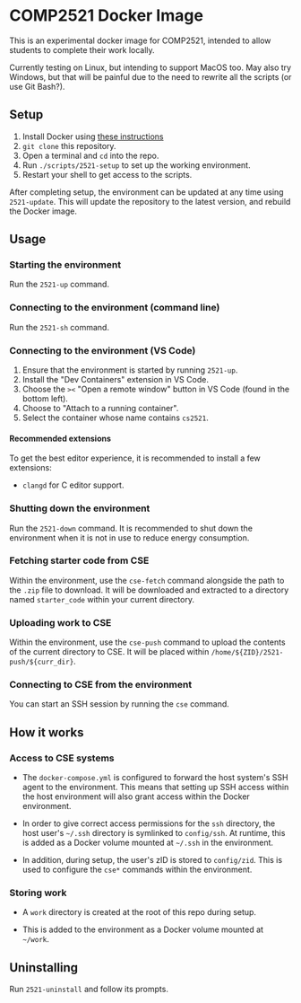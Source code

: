 # COMP2521 Docker Image

This is an experimental docker image for COMP2521, intended to allow students
to complete their work locally.

Currently testing on Linux, but intending to support MacOS too. May also try
Windows, but that will be painful due to the need to rewrite all the scripts
(or use Git Bash?).

## Setup

1. Install Docker using [these instructions](https://docs.docker.com/get-docker/)
2. `git clone` this repository.
3. Open a terminal and `cd` into the repo.
4. Run `./scripts/2521-setup` to set up the working environment.
5. Restart your shell to get access to the scripts.

After completing setup, the environment can be updated at any time using
`2521-update`. This will update the repository to the latest version, and
rebuild the Docker image.

## Usage

### Starting the environment

Run the `2521-up` command.

### Connecting to the environment (command line)

Run the `2521-sh` command.

### Connecting to the environment (VS Code)

1. Ensure that the environment is started by running `2521-up`.
2. Install the "Dev Containers" extension in VS Code.
3. Choose the `><` "Open a remote window" button in VS Code (found in the
   bottom left).
4. Choose to "Attach to a running container".
5. Select the container whose name contains `cs2521`.

#### Recommended extensions

To get the best editor experience, it is recommended to install a few
extensions:

* `clangd` for C editor support.

### Shutting down the environment

Run the `2521-down` command. It is recommended to shut down the environment
when it is not in use to reduce energy consumption.

### Fetching starter code from CSE

Within the environment, use the `cse-fetch` command alongside the path to the
`.zip` file to download. It will be downloaded and extracted to a directory
named `starter_code` within your current directory.

### Uploading work to CSE

Within the environment, use the `cse-push` command to upload the contents of
the current directory to CSE. It will be placed within
`/home/${ZID}/2521-push/${curr_dir}`.

### Connecting to CSE from the environment

You can start an SSH session by running the `cse` command.

## How it works

### Access to CSE systems

* The `docker-compose.yml` is configured to forward the host system's SSH agent
  to the environment. This means that setting up SSH access within the host
  environment will also grant access within the Docker environment.

* In order to give correct access permissions for the `ssh` directory, the host
  user's `~/.ssh` directory is symlinked to `config/ssh`. At runtime, this is
  added as a Docker volume mounted at `~/.ssh` in the environment.

* In addition, during setup, the user's zID is stored to `config/zid`. This is
  used to configure the `cse*` commands within the environment.

### Storing work

* A `work` directory is created at the root of this repo during setup.

* This is added to the environment as a Docker volume mounted at `~/work`.

## Uninstalling

Run `2521-uninstall` and follow its prompts.
